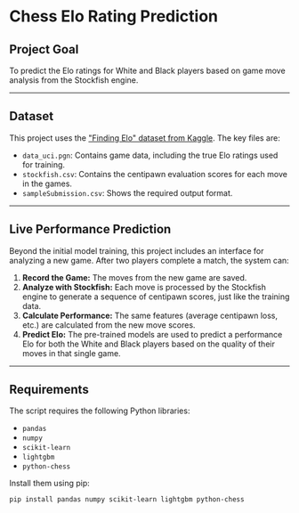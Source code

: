 # Chess Elo Rating Prediction

## Project Goal
To predict the Elo ratings for White and Black players based on game move analysis from the Stockfish engine.

---

## Dataset
This project uses the ["Finding Elo" dataset from Kaggle](https://www.kaggle.com/competitions/finding-elo/data). The key files are:
* `data_uci.pgn`: Contains game data, including the true Elo ratings used for training.
* `stockfish.csv`: Contains the centipawn evaluation scores for each move in the games.
* `sampleSubmission.csv`: Shows the required output format.

---

## Live Performance Prediction
Beyond the initial model training, this project includes an interface for analyzing a new game. After two players complete a match, the system can:
1.  **Record the Game:** The moves from the new game are saved.
2.  **Analyze with Stockfish:** Each move is processed by the Stockfish engine to generate a sequence of centipawn scores, just like the training data.
3.  **Calculate Performance:** The same features (average centipawn loss, etc.) are calculated from the new move scores.
4.  **Predict Elo:** The pre-trained models are used to predict a performance Elo for both the White and Black players based on the quality of their moves in that single game.

---

## Requirements
The script requires the following Python libraries:
* `pandas`
* `numpy`
* `scikit-learn`
* `lightgbm`
* `python-chess`

Install them using pip:
```bash
pip install pandas numpy scikit-learn lightgbm python-chess
